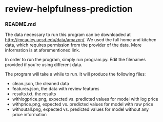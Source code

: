 # review-helpfulness-prediction
### README.md

The data necessary to run this program can be downloaded at http://jmcauley.ucsd.edu/data/amazon/.
We used the full home and kitchen data, which requires permission from the provider of the data. More information is at aforementioned link.

In order to run the program, simply run program.py. Edit the filenames provided if you're using different data.

The program will take a while to run. It will produce the following files:
- clean.json, the cleaned data
- features.json, the data with review features
- results.txt, the results
- withlogprice.png, expected vs. predicted values for model with log price
- withprice.png, expected vs. predicted values for model with raw price
- withoutall.png, expected vs. predicted values for model without any price information
